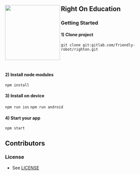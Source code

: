 ## Right On Education<a href="https://invertase.io/oss/react-native-firebase"><img align="left" src="https://i.imgur.com/JIyBtKW.png" width="180px"></a>


### Getting Started

#### 1) Clone project

`git clone git:gitlab.com/friendly-robot/righton.git`

<br>
<br>

#### 2) Install node modules

`npm install`

#### 3) Install on device

`npm run ios`
`npm run android`
  
#### 4) Start your app

`npm start`
  
## Contributors


### License

- See [LICENSE](/LICENSE)
